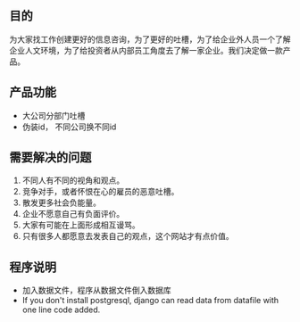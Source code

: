 目的
----
为大家找工作创建更好的信息咨询，为了更好的吐槽，为了给企业外人员一个了解企业人文环境，为了给投资者从内部员工角度去了解一家企业。我们决定做一款产品。


产品功能
--------
+ 大公司分部门吐槽
+ 伪装id， 不同公司换不同id


需要解决的问题
--------------

1. 不同人有不同的视角和观点。
2. 竞争对手，或者怀恨在心的雇员的恶意吐槽。
3. 散发更多社会负能量。
4. 企业不愿意自己有负面评价。
5. 大家有可能在上面形成相互谩骂。
6. 只有很多人都愿意去发表自己的观点，这个网站才有点价值。


程序说明
--------------
+ 加入数据文件，程序从数据文件倒入数据库
+ If you don't install postgresql, django can read data from datafile with one line code added.

